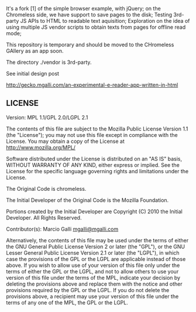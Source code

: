  It's a fork [1] of the simple browser example, with jQuery; on the Chromeless side, we have support to save pages to the disk; Testing 3rd-party JS APIs to HTML to readable text aquisition; Exploration on the idea of using multiple JS vendor scripts to obtain texts from pages for offline read mode; 

This repository is temporary and should be moved to the CHromeless GAllery as an app soon. 

The directory ./vendor is 3rd-party. 

See initial design post 

http://gecko.mgalli.com/an-experimental-e-reader-app-written-in-html

## LICENSE 

Version: MPL 1.1/GPL 2.0/LGPL 2.1

The contents of this file are subject to the Mozilla Public License Version
1.1 (the "License"); you may not use this file except in compliance with
the License. You may obtain a copy of the License at
http://www.mozilla.org/MPL/

Software distributed under the License is distributed on an "AS IS" basis,
WITHOUT WARRANTY OF ANY KIND, either express or implied. See the License
for the specific language governing rights and limitations under the
License.

The Original Code is chromeless.

The Initial Developer of the Original Code is the Mozilla Foundation.

Portions created by the Initial Developer are Copyright (C) 2010
the Initial Developer. All Rights Reserved.

Contributor(s):
   Marcio Galli <mgalli@mgalli.com>

Alternatively, the contents of this file may be used under the terms of
either the GNU General Public License Version 2 or later (the "GPL"), or
the GNU Lesser General Public License Version 2.1 or later (the "LGPL"),
in which case the provisions of the GPL or the LGPL are applicable instead
of those above. If you wish to allow use of your version of this file only
under the terms of either the GPL or the LGPL, and not to allow others to
use your version of this file under the terms of the MPL, indicate your
decision by deleting the provisions above and replace them with the notice
and other provisions required by the GPL or the LGPL. If you do not delete
the provisions above, a recipient may use your version of this file under
the terms of any one of the MPL, the GPL or the LGPL.
